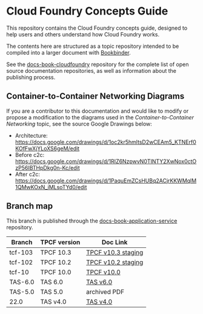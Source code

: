 # Cloud Foundry Concepts Guide

This repository contains the Cloud Foundry concepts guide, designed to help users and others understand how Cloud Foundry works.

The contents here are structured as a topic repository intended to be
compiled into a larger document with
[Bookbinder](http://github.com/cloudfoundry-incubator/bookbinder).

See the [docs-book-cloudfoundry](http://github.com/cloudfoundry/docs-book-cloudfoundry)
repository for the complete list of open source documentation repositories, as well as
information about the publishing process.

## Container-to-Container Networking Diagrams

If you are a contributor to this documentation and would like to modify or propose a modification to the diagrams used in the _Container-to-Container Networking_ topic, see the source Google Drawings below:

* Architecture: https://docs.google.com/drawings/d/1oc2kr5hmltsD2wCEAm5_KTNErf0KOfFwXjYLoXS6geM/edit
* Before c2c: https://docs.google.com/drawings/d/1RIZ6NzpwvN0TINTY2XwNox0ctOzP56IBTHpDkg0n-Kc/edit
* After c2c: https://docs.google.com/drawings/d/1PaquEmZCsHUBq2ACjrKKWMqlM1QMwKOxN_iMLsoTYd0/edit

## Branch map

This branch is published through the [docs-book-application-service](https://github.gwd.broadcom.net/TNZ/docs-book-application-service) repository.

| Branch  | TPCF version  | Doc Link      |
|---------|---------------|---------------|
| tcf-103 | TPCF 10.3     | [TPCF v10.3 staging](https://author-techdocs2-prod.adobecqms.net/content/broadcom/techdocs/us/en/vmware-tanzu/platform/tanzu-platform-for-cloud-foundry/10-3/tpcf/concepts-overview.html) |
| tcf-102 | TPCF 10.2     | [TPCF v10.2 staging](https://techdocs.broadcom.com/content/broadcom/techdocs/us/en/vmware-tanzu/platform/tanzu-platform-for-cloud-foundry/10-2/tpcf/concepts-overview.html) |
| tcf-10  | TPCF 10.0     | [TPCF v10.0](https://techdocs.broadcom.com/us/en/vmware-tanzu/platform/tanzu-platform-for-cloud-foundry/10-0/tpcf/concepts-overview.html) |
| TAS-6.0 | TAS 6.0       | [TAS v6.0](https://techdocs.broadcom.com/us/en/vmware-tanzu/platform/tanzu-platform-for-cloud-foundry/6-0/tpcf/concepts-overview.html) |
| TAS-5.0 | TAS 5.0       | archived PDF  |
| 22.0    | TAS v4.0      | [TAS v4.0](https://techdocs.broadcom.com/us/en/vmware-tanzu/platform/tanzu-platform-for-cloud-foundry/4-0/tpcf/concepts-overview.html) |
